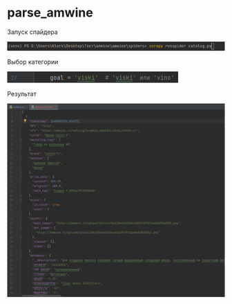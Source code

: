 # parse_amwine
Запуск спайдера

![alt text](img/Screenshot_5.png)

Выбор категории

![alt text](img/Screenshot_6.png)

Результат

![alt text](img/Screenshot_7.png)

